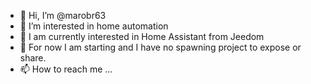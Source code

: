 - 👋 Hi, I’m @marobr63
- 👀 I’m interested in home automation
- 🌱 I am currently interested in Home Assistant from Jeedom
- 💞️ For now I am starting and I have no spawning project to expose or share.
- 📫 How to reach me ...

<!---
marobr63/marobr63 is a ✨ special ✨ repository because its `README.md` (this file) appears on your GitHub profile.
You can click the Preview link to take a look at your changes.
--->

